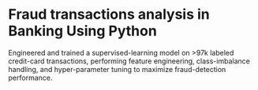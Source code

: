 # Fraud transactions analysis in Banking Using Python
Engineered and trained a supervised-learning model on >97k labeled credit-card transactions, performing feature engineering, class-imbalance handling, and hyper-parameter tuning to maximize fraud-detection performance.

